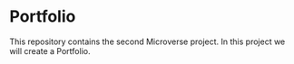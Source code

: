 # Portfolio
This repository contains the second Microverse project. In this project we will create a Portfolio.
